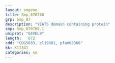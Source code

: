 ```yaml
---
layout: smgene
title: Smp_070760
grp: Smp_07
description: "YEATS domain containing protein"
smp: Smp_070760.1
uniprot: "G4VEL9"
length:   672
cdd: "COG5033, cl19881, pfam03366"
kk: K11341
categories: sm
---
```

